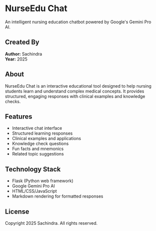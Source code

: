 # NurseEdu Chat

An intelligent nursing education chatbot powered by Google's Gemini Pro AI. 

## Created By
**Author:** Sachindra  
**Year:** 2025

## About
NurseEdu Chat is an interactive educational tool designed to help nursing students learn and understand complex medical concepts. It provides structured, engaging responses with clinical examples and knowledge checks.

## Features
- Interactive chat interface
- Structured learning responses
- Clinical examples and applications
- Knowledge check questions
- Fun facts and mnemonics
- Related topic suggestions

## Technology Stack
- Flask (Python web framework)
- Google Gemini Pro AI
- HTML/CSS/JavaScript
- Markdown rendering for formatted responses

## License
Copyright 2025 Sachindra. All rights reserved.
